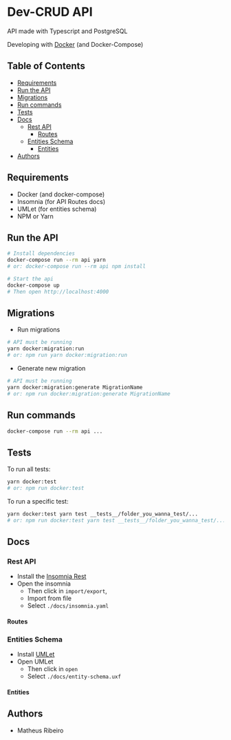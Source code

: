 # Dev-CRUD API
API made with Typescript and PostgreSQL

Developing with [Docker](https://www.docker.com) (and Docker-Compose)

## Table of Contents
  - [Requirements](#requirements)
  - [Run the API](#run-the-api)
  - [Migrations](#migrations)
  - [Run commands](#run-commands)
  - [Tests](#tests)
  - [Docs](#docs)
    - [Rest API](#rest-api)
      - [Routes](#routes)
    - [Entities Schema](#entities-schema)
      - [Entities](#entities)
  - [Authors](#authors)

## Requirements
- Docker (and docker-compose)
- Insomnia (for API Routes docs)
- UMLet (for entities schema)
- NPM or Yarn

## Run the API
```bash
# Install dependencies
docker-compose run --rm api yarn
# or: docker-compose run --rm api npm install

# Start the api
docker-compose up
# Then open http://localhost:4000
```

## Migrations
- Run migrations
```bash
# API must be running
yarn docker:migration:run
# or: npm run yarn docker:migration:run
```

- Generate new migration
```bash
# API must be running
yarn docker:migration:generate MigrationName
# or: npm run docker:migration:generate MigrationName
```

## Run commands
```bash
docker-compose run --rm api ...
```

## Tests
To run all tests: 
```bash
yarn docker:test
# or: npm run docker:test
```

To run a specific test: 
```bash
yarn docker:test yarn test __tests__/folder_you_wanna_test/...
# or: npm run docker:test yarn test __tests__/folder_you_wanna_test/...
```

## Docs
### Rest API
- Install the [Insomnia Rest](https://insomnia.rest/)
- Open the insomnia
  - Then click in `import/export`,
  - Import from file
  - Select `./docs/insomnia.yaml`

#### Routes

### Entities Schema
- Install [UMLet](https://www.umlet.com)
- Open UMLet
  - Then click in `open`
  - Select `./docs/entity-schema.uxf`

#### Entities

## Authors
- Matheus Ribeiro